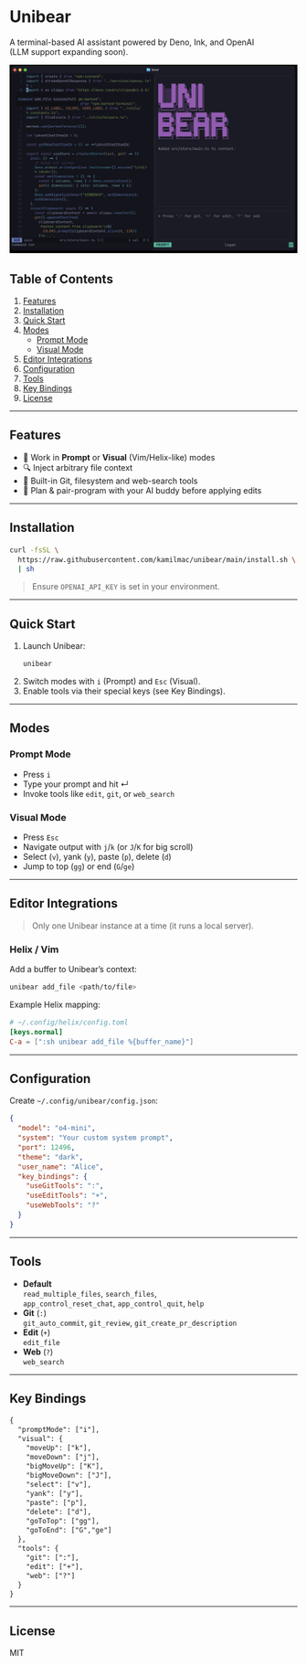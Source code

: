 # Unibear

A terminal-based AI assistant powered by Deno, Ink, and OpenAI  
(LLM support expanding soon).

![Unibear Screenshot](assets/unibear_shot.png)

## Table of Contents

1. [Features](#features)  
2. [Installation](#installation)  
3. [Quick Start](#quick-start)  
4. [Modes](#modes)  
   - [Prompt Mode](#prompt-mode)  
   - [Visual Mode](#visual-mode)  
5. [Editor Integrations](#editor-integrations)  
6. [Configuration](#configuration)  
7. [Tools](#tools)  
8. [Key Bindings](#key-bindings)  
9. [License](#license)  

---

## Features

- 🚀 Work in **Prompt** or **Visual** (Vim/Helix-like) modes  
- 🔍 Inject arbitrary file context  
- 🔧 Built-in Git, filesystem and web-search tools  
- 🤝 Plan & pair-program with your AI buddy before applying edits  

---

## Installation

```bash
curl -fsSL \
  https://raw.githubusercontent.com/kamilmac/unibear/main/install.sh \
  | sh
```

> Ensure `OPENAI_API_KEY` is set in your environment.

---

## Quick Start

1. Launch Unibear:  
   ```bash
   unibear
   ```
2. Switch modes with `i` (Prompt) and `Esc` (Visual).  
3. Enable tools via their special keys (see Key Bindings).

---

## Modes

### Prompt Mode

- Press `i`  
- Type your prompt and hit ↵  
- Invoke tools like `edit`, `git`, or `web_search`

### Visual Mode

- Press `Esc`  
- Navigate output with `j`/`k` (or `J`/`K` for big scroll)  
- Select (`v`), yank (`y`), paste (`p`), delete (`d`)  
- Jump to top (`gg`) or end (`G`/`ge`)

---

## Editor Integrations

> Only one Unibear instance at a time (it runs a local server).

### Helix / Vim

Add a buffer to Unibear’s context:

```bash
unibear add_file <path/to/file>
```

Example Helix mapping:

```toml
# ~/.config/helix/config.toml
[keys.normal]
C-a = [":sh unibear add_file %{buffer_name}"]
```

---

## Configuration

Create `~/.config/unibear/config.json`:

```json
{
  "model": "o4-mini",
  "system": "Your custom system prompt",
  "port": 12496,
  "theme": "dark",
  "user_name": "Alice",
  "key_bindings": {
    "useGitTools": ":",
    "useEditTools": "+",
    "useWebTools": "?"
  }
}
```

---

## Tools

- **Default**  
  `read_multiple_files`, `search_files`,  
  `app_control_reset_chat`, `app_control_quit`, `help`  
- **Git** (`:`)  
  `git_auto_commit`, `git_review`, `git_create_pr_description`  
- **Edit** (`+`)  
  `edit_file`  
- **Web** (`?`)  
  `web_search`

---

## Key Bindings

```jsonc
{
  "promptMode": ["i"],
  "visual": {
    "moveUp": ["k"],
    "moveDown": ["j"],
    "bigMoveUp": ["K"],
    "bigMoveDown": ["J"],
    "select": ["v"],
    "yank": ["y"],
    "paste": ["p"],
    "delete": ["d"],
    "goToTop": ["gg"],
    "goToEnd": ["G","ge"]
  },
  "tools": {
    "git": [":"],
    "edit": ["+"],
    "web": ["?"]
  }
}
```

---

## License

MIT
